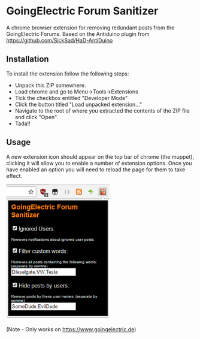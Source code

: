 GoingElectric Forum Sanitizer
=====================

A chrome browser extension for removing redundant posts from the GoingElectric Forums.
Based on the Antiduino plugin from https://github.com/SickSad/HaD-AntiDuino

Installation
------------

To install the extension follow the following steps:

* Unpack this ZIP somewhere.
* Load chrome and go to Menu->Tools->Extensions
* Tick the checkbox entitled "Developer Mode"
* Click the button titled "Load unpacked extension..."
* Navigate to the root of where you extracted the contents of the ZIP file and click "Open".
* Tada!!

Usage
-----
A new extension icon should appear on the top bar of chrome (the muppet), clicking it will allow you to enable a number of extension options. Once you have enabled an option you will need to reload the page for them to take effect.

![Screenshot](forumsanitizer.png)

(Note - Only works on https://www.goingelectric.de)

